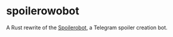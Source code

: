 # spoilerowobot

A Rust rewrite of the [Spoilerobot](https://github.com/39bit/spoilerobot), a Telegram spoiler creation bot.

